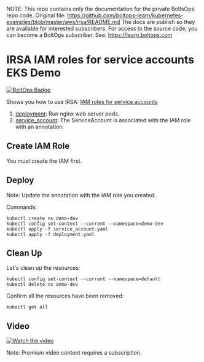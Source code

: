 <!-- note marker start -->
NOTE: This repo contains only the documentation for the private BoltsOps repo code.
Original file: https://github.com/boltops-learn/kubernetes-examples/blob/master/aws/irsa/README.md
The docs are publish so they are available for interested subscribers.
For access to the source code, you can become a BoltOps subscriber.
See: https://learn.boltops.com

<!-- note marker end -->

# IRSA IAM roles for service accounts EKS Demo

[![BoltOps Badge](https://img.boltops.com/boltops/badges/boltops-badge.png)](https://www.boltops.com)

Shows you how to use IRSA: [IAM roles for service accounts](https://docs.aws.amazon.com/eks/latest/userguide/iam-roles-for-service-accounts.html)

1. [deployment](deployment.yaml): Run nginx web server pods.
2. [service_account](service_account.yaml): The ServiceAccount is associated with the IAM role with an annotation.

## Create IAM Role

You must create the IAM first.

## Deploy

Note: Update the annotation with the IAM role you created.

Commands:

    kubectl create ns demo-dev
    kubectl config set-context --current --namespace=demo-dev
    kubectl apply -f service_account.yaml
    kubectl apply -f deployment.yaml

## Clean Up

Let's clean up the resources:

    kubectl config set-context --current --namespace=default
    kubectl delete ns demo-dev

Confirm all the resources have been removed:

    kubectl get all

## Video

[![Watch the video](https://uploads-learn.boltops.com/s467lsnmfwuzm87veydefj8gudsl)](https://learn.boltops.com/courses/aws-eks/lessons/eks-iam-role-for-service-account-irsa-introduction)

Note: Premium video content requires a subscription.
